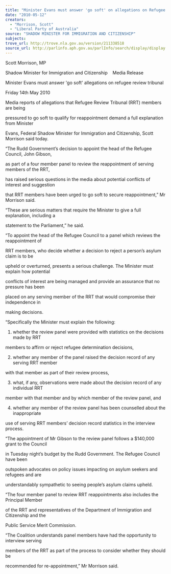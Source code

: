 ```yaml
---
title: "Minister Evans must answer 'go soft' on allegations on Refugee Review Tribunal."
date: "2010-05-12"
creators:
  - "Morrison, Scott"
  - "Liberal Party of Australia"
source: "SHADOW MINISTER FOR IMMIGRATION AND CITIZENSHIP"
subjects:
trove_url: http://trove.nla.gov.au/version/211338518
source_url: http://parlinfo.aph.gov.au/parlInfo/search/display/display.w3p;query=Id%3A%22media/pressrel/0CYW6%22
---
```


 Scott Morrison, MP 

 Shadow Minister for Immigration and Citizenship    Media Release 

 

 Minister Evans must answer 'go soft' allegations on refugee review tribunal 

 Friday 14th May 2010 

 Media reports of allegations that Refugee Review Tribunal (RRT) members are being 

 pressured to go soft to qualify for reappointment demand a full explanation from Minister 

 Evans, Federal Shadow Minister for Immigration and Citizenship, Scott Morrison said today.  

 

 “The Rudd Government’s decision to appoint the head of the Refugee Council, John Gibson, 

 as part of a four member panel to review the reappointment of serving members of the RRT, 

 has raised serious questions in the media about potential conflicts of interest and suggestion 

 that RRT members have been urged to go soft to secure reappointment,” Mr Morrison said.  

 

 “These are serious matters that require the Minister to give a full explanation, including a 

 statement to the Parliament,” he said.  

 

 “To appoint the head of the Refugee Council to a panel which reviews the reappointment of 

 RRT members, who decide whether a decision to reject a person’s asylum claim is to be 

 upheld or overturned, presents a serious challenge. The Minister must explain how potential 

 conflicts of interest are being managed and provide an assurance that no pressure has been 

 placed on any serving member of the RRT that would compromise their independence in 

 making decisions.  

 

 “Specifically the Minister must explain the following:  

 

 1. whether the review panel were provided with statistics on the decisions made by RRT 

 members to affirm or reject refugee determination decisions,  

 2. whether any member of the panel raised the decision record of any serving RRT member 

 with that member as part of their review process,  

 3. what, if any, observations were made about the decision record of any individual RRT 

 member with that member and by which member of the review panel, and  

 4. whether any member of the review panel has been counselled about the inappropriate 

 use of serving RRT members’ decision record statistics in the interview process.  

 

 “The appointment of Mr Gibson to the review panel follows a $140,000 grant to the Council 

 in Tuesday night’s budget by the Rudd Government. The Refugee Council have been 

 outspoken advocates on policy issues impacting on asylum seekers and refugees and are 

 understandably sympathetic to seeing people’s asylum claims upheld.  

 

 “The four member panel to review RRT reappointments also includes the Principal Member 

 of the RRT and representatives of the Department of Immigration and Citizenship and the 

 Public Service Merit Commission.  

 

 “The Coalition understands panel members have had the opportunity to interview serving 

 members of the RRT as part of the process to consider whether they should be 

 recommended for re-appointment,” Mr Morrison said. 

  

